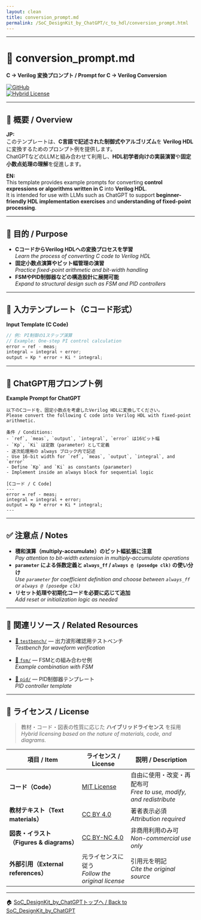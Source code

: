 ```yaml
---
layout: clean
title: conversion_prompt.md
permalink: /SoC_DesignKit_by_ChatGPT/c_to_hdl/conversion_prompt.html
---
```


---

# 🧠 conversion_prompt.md  
**C → Verilog 変換プロンプト / Prompt for C → Verilog Conversion**

[![GitHub](https://img.shields.io/badge/GitHub-Open%20Repo-black?logo=github)](https://github.com/Samizo-AITL/EduController)  
[![Hybrid License](https://img.shields.io/badge/license-Hybrid-blueviolet)](#-ライセンス--license)

---

## 📖 概要 / Overview

**JP:**  
このテンプレートは、**C言語で記述された制御式やアルゴリズム**を **Verilog HDL** に変換するためのプロンプト例を提供します。  
ChatGPTなどのLLMと組み合わせて利用し、**HDL初学者向けの実装演習**や**固定小数点処理の理解**を促進します。

**EN:**  
This template provides example prompts for converting **control expressions or algorithms written in C** into **Verilog HDL**.  
It is intended for use with LLMs such as ChatGPT to support **beginner-friendly HDL implementation exercises** and **understanding of fixed-point processing**.

---

## 🎯 目的 / Purpose

- **CコードからVerilog HDLへの変換プロセスを学習**  
  *Learn the process of converting C code to Verilog HDL*  
- **固定小数点演算やビット幅管理の演習**  
  *Practice fixed-point arithmetic and bit-width handling*  
- **FSMやPID制御器などの構造設計に展開可能**  
  *Expand to structural design such as FSM and PID controllers*  

---

## 📝 入力テンプレート（Cコード形式）  
**Input Template (C Code)**

```c
// 例: PI制御の1ステップ演算
// Example: One-step PI control calculation
error = ref - meas;
integral = integral + error;
output = Kp * error + Ki * integral;
```

---

## 💬 ChatGPT用プロンプト例  
**Example Prompt for ChatGPT**

```
以下のCコードを、固定小数点を考慮したVerilog HDLに変換してください。
Please convert the following C code into Verilog HDL with fixed-point arithmetic.

条件 / Conditions:
- `ref`, `meas`, `output`, `integral`, `error` は16ビット幅
- `Kp`, `Ki` は定数（parameter）として定義
- 逐次処理用の always ブロック内で記述
- Use 16-bit width for `ref`, `meas`, `output`, `integral`, and `error`
- Define `Kp` and `Ki` as constants (parameter)
- Implement inside an always block for sequential logic

[Cコード / C Code]
---
error = ref - meas;
integral = integral + error;
output = Kp * error + Ki * integral;
---
```

---

## ✅ 注意点 / Notes

- **積和演算（multiply-accumulate）のビット幅拡張に注意**  
  *Pay attention to bit-width extension in multiply-accumulate operations*  
- **`parameter` による係数定義と `always_ff` / `always @ (posedge clk)` の使い分け**  
  *Use `parameter` for coefficient definition and choose between `always_ff` or `always @ (posedge clk)`*  
- **リセット処理や初期化コードを必要に応じて追加**  
  *Add reset or initialization logic as needed*  

---

## 🔗 関連リソース / Related Resources

- [📂 `testbench/`](https://samizo-aitl.github.io/EduController/SoC_DesignKit_by_ChatGPT/testbench/) — 出力波形確認用テストベンチ  
  *Testbench for waveform verification*  

- [📂 `fsm/`](https://samizo-aitl.github.io/EduController/SoC_DesignKit_by_ChatGPT/fsm/) — FSMとの組み合わせ例  
  *Example combination with FSM*  

- [📂 `pid/`](https://samizo-aitl.github.io/EduController/SoC_DesignKit_by_ChatGPT/pid/) — PID制御器テンプレート  
  *PID controller template*  

---

## 📄 **ライセンス / License**

> 教材・コード・図表の性質に応じた **ハイブリッドライセンス** を採用  
> *Hybrid licensing based on the nature of materials, code, and diagrams.*

| **項目 / Item** | **ライセンス / License** | **説明 / Description** |
|-----------------|--------------------------|-------------------------|
| **コード（Code）** | [MIT License](https://opensource.org/licenses/MIT) | 自由に使用・改変・再配布可<br>*Free to use, modify, and redistribute* |
| **教材テキスト（Text materials）** | [CC BY 4.0](https://creativecommons.org/licenses/by/4.0/) | 著者表示必須<br>*Attribution required* |
| **図表・イラスト（Figures & diagrams）** | [CC BY-NC 4.0](https://creativecommons.org/licenses/by-nc/4.0/) | 非商用利用のみ可<br>*Non-commercial use only* |
| **外部引用（External references）** | 元ライセンスに従う<br>*Follow the original license* | 引用元を明記<br>*Cite the original source* |

---

🏠 [SoC_DesignKit_by_ChatGPTトップへ / Back to SoC_DesignKit_by_ChatGPT](https://samizo-aitl.github.io/EduController/SoC_DesignKit_by_ChatGPT/)

